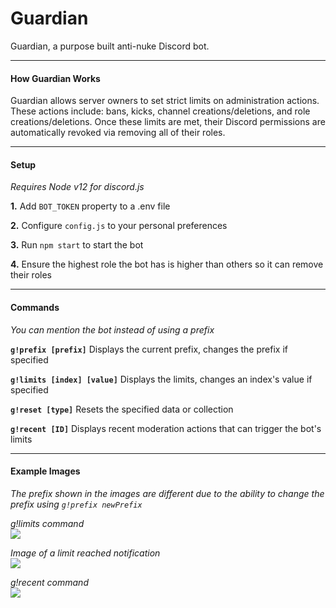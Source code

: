 # Guardian

Guardian, a purpose built anti-nuke Discord bot.

---

#### How Guardian Works

Guardian allows server owners to set strict limits on administration actions. These actions include: bans, kicks, channel creations/deletions, and role creations/deletions. Once these limits are met, their Discord permissions are automatically revoked via removing all of their roles.

---

#### Setup

_Requires Node v12 for discord.js_

**1.** Add `BOT_TOKEN` property to a .env file

**2.** Configure `config.js` to your personal preferences

**3.** Run `npm start` to start the bot

**4.** Ensure the highest role the bot has is higher than others so it can remove their roles

---

#### Commands

_You can mention the bot instead of using a prefix_

**`g!prefix [prefix]`** Displays the current prefix, changes the prefix if specified

**`g!limits [index] [value]`** Displays the limits, changes an index's value if specified

**`g!reset [type]`** Resets the specified data or collection

**`g!recent [ID]`** Displays recent moderation actions that can trigger the bot's limits

---

#### Example Images

*The prefix shown in the images are different due to the ability to change the prefix using `g!prefix newPrefix`*

_g!limits command_ <br>
![](https://i.plexidev.org/w05p)

_Image of a limit reached notification_ <br>
![](https://i.plexidev.org/gVYq)

_g!recent command_ <br>
![](https://i.plexidev.org/nfMD)
